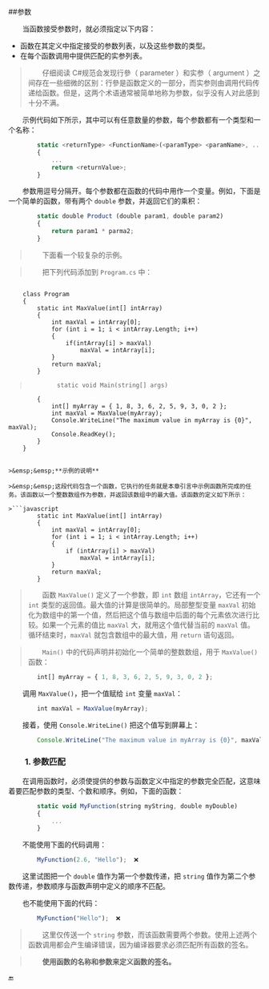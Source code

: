##参数

&emsp;&emsp;当函数接受参数时，就必须指定以下内容：

* 函数在其定义中指定接受的参数列表，以及这些参数的类型。
* 在每个函数调用中提供匹配的实参列表。

>&emsp;&emsp;仔细阅读 C#规范会发现行參（ parameter ）和实参（ argument ）之间存在一些细微的区别：行參是函数定义的一部分，而实参则由调用代码传递给函数。但是，这两个术语通常被简单地称为参数，似乎没有人对此感到十分不满。

&emsp;&emsp;示例代码如下所示，其中可以有任意数量的参数，每个参数都有一个类型和一个名称：

```javascript
        static <returnType> <FunctionName>(<paramType> <paramName>, ... )
        {
            ...
            return <returnValue>;
        }
```

&emsp;&emsp;参数用逗号分隔开。每个参数都在函数的代码中用作一个变量。例如，下面是一个简单的函数，带有两个 `double` 参数，并返回它们的乘积：

```javascript
        static double Product (double param1, double param2)
        {
            return param1 * parma2;
        }
```

>&emsp;&emsp;下面看一个较复杂的示例。

>&emsp;&emsp;把下列代码添加到 `Program.cs` 中：

>```javascript
        class Program
        {
            static int MaxValue(int[] intArray)
            {
                int maxVal = intArray[0];
                for (int i = 1; i < intArray.Length; i++)
                {
                    if(intArray[i] > maxVal)
                        maxVal = intArray[i];
                }
                return maxVal;
            }

>             static void Main(string[] args)
            {
                int[] myArray = { 1, 8, 3, 6, 2, 5, 9, 3, 0, 2 };
                int maxVal = MaxValue(myArray);
                Console.WriteLine("The maximum value in myArray is {0}", maxVal);
                Console.ReadKey();
            }
        }
```

>&emsp;&emsp;**示例的说明**

>&emsp;&emsp;这段代码包含一个函数，它执行的任务就是本章引言中示例函数所完成的任务。该函数以一个整数数组作为参数，并返回该数组中的最大值。该函数的定义如下所示：

>```javascript
        static int MaxValue(int[] intArray)
        {
            int maxVal = intArray[0];
            for (int i = 1; i < intArray.Length; i++)
            {
                if (intArray[i] > maxVal)
                    maxVal = intArray[i];
            }
            return maxVal;
        }
```

>&emsp;&emsp;函数 `MaxValue()` 定义了一个参数，即 `int` 数组 `intArray`，它还有一个 `int` 类型的返回值。最大值的计算是很简单的。局部整型变量 `maxVal` 初始化为数组中的第一个值，然后把这个值与数组中后面的每个元素依次进行比较。如果一个元素的值比 `maxVal` 大，就用这个值代替当前的 `maxVal` 值。循环结束时，`maxVal` 就包含数组中的最大值，用 `return` 语句返回。

>&emsp;&emsp;`Main()` 中的代码声明并初始化一个简单的整数数组，用于 `MaxValue()` 函数：

```javascript
        int[] myArray = { 1, 8, 3, 6, 2, 5, 9, 3, 0, 2 };
```

&emsp;&emsp;调用 `MaxValue()`，把一个值赋给 `int` 变量 `maxVal`：

```javascript
        int maxVal = MaxValue(myArray);
```

&emsp;&emsp;接着，使用 `Console.WriteLine()` 把这个值写到屏幕上：

```javascript
        Console.WriteLine("The maximum value in myArray is {0}", maxVal);
```


### &emsp;&emsp;1. 参数匹配

&emsp;&emsp;在调用函数时，必须使提供的参数与函数定义中指定的参数完全匹配，这意味着要匹配参数的类型、个数和顺序。例如，下面的函数：

```javascript
        static void MyFunction(string myString, double myDouble)
        {
            ...
        }
```

&emsp;&emsp;不能使用下面的代码调用：

```javascript
        MyFunction(2.6, "Hello");  ❌
```

&emsp;&emsp;这里试图把一个 `double` 值作为第一个参数传递，把 `string` 值作为第二个参数传递，参数顺序与函数声明中定义的顺序不匹配。

&emsp;&emsp;也不能使用下面的代码：

```javascript
        MyFunction("Hello");  ❌
```

>&emsp;&emsp;这里仅传送一个 `string` 参数，而该函数需要两个参数。使用上述两个函数调用都会产生编译错误，因为编译器要求必须匹配所有函数的签名。

>&emsp;&emsp;**使用函数的名称和参数来定义函数的签名。**
























🔚